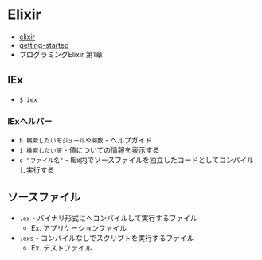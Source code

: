 # Elixir
- [elixir](https://elixir-lang.jp/)
- [getting-started](https://elixir-lang.jp/getting-started/introduction.html)
- プログラミングElixir 第1章

## IEx
- `$ iex`

### IExヘルパー
- `h 検索したいモジュールや関数` - ヘルプガイド
- `i 検索したい値` - 値についての情報を表示する
- `c "ファイル名"` - IEx内でソースファイルを独立したコードとしてコンパイルし実行する

## ソースファイル
- `.ex` - バイナリ形式にへコンパイルして実行するファイル
  - Ex. アプリケーションファイル
- `.exs` - コンパイルなしでスクリプトを実行するファイル
  - Ex. テストファイル
